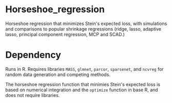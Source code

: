 # Horseshoe_regression
Horseshoe regression that minimizes Stein's expected loss, with simulations and comparisons to popular shrinkage regressions (ridge, lasso, adaptive lasso, principal component regression, MCP and SCAD.)

# Dependency
Runs in R. Requires libraries `MASS`, `glmnet`, `parcor`, `sparsenet`, and `ncvreg` for random data generation and competing methods.

The horseshoe regression function that minimies Stein's expected loss is based on numerical integration and the `optimize` function in base R, and does not require libraries.
